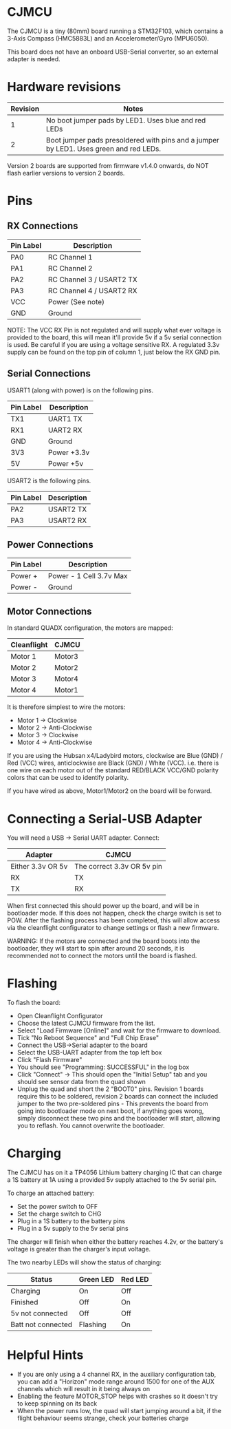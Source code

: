 # CJMCU

The CJMCU is a tiny (80mm) board running a STM32F103, which contains a 3-Axis Compass (HMC5883L)
and an Accelerometer/Gyro (MPU6050).

This board does not have an onboard USB-Serial converter, so an external adapter is needed.

# Hardware revisions

| Revision | Notes                                                                                 |
| -------- | ------------------------------------------------------------------------------------- |
| 1        | No boot jumper pads by LED1. Uses blue and red LEDs                                   |
| 2        | Boot jumper pads presoldered with pins and a jumper by LED1. Uses green and red LEDs. |

Version 2 boards are supported from firmware v1.4.0 onwards, do NOT flash earlier versions to version 2 boards.

# Pins

## RX Connections

| Pin Label | Description              |
| --------- | ------------------------ |
| PA0       | RC Channel 1             |
| PA1       | RC Channel 2             |
| PA2       | RC Channel 3 / USART2 TX |
| PA3       | RC Channel 4 / USART2 RX |
| VCC       | Power (See note)         |
| GND       | Ground                   |

NOTE: The VCC RX Pin is not regulated and will supply what ever voltage is provided to the board, this will mean it'll provide 5v if a 5v serial connection is used. Be careful if you are using a voltage sensitive RX. A regulated 3.3v supply can be found on the top pin of column 1, just below the RX GND pin.

## Serial Connections

USART1 (along with power) is on the following pins.

| Pin Label | Description |
| --------- | ----------- |
| TX1       | UART1 TX    |
| RX1       | UART2 RX    |
| GND       | Ground      |
| 3V3       | Power +3.3v |
| 5V        | Power +5v   |

USART2 is the following pins.

| Pin Label | Description |
| --------- | ----------- |
| PA2       | USART2 TX   |
| PA3       | USART2 RX   |

## Power Connections

| Pin Label | Description             |
| --------- | ----------------------- |
| Power +   | Power - 1 Cell 3.7v Max |
| Power -   | Ground                  |

## Motor Connections

In standard QUADX configuration, the motors are mapped:

| Cleanflight | CJMCU  |
| ----------- | ------ |
| Motor 1     | Motor3 |
| Motor 2     | Motor2 |
| Motor 3     | Motor4 |
| Motor 4     | Motor1 |

It is therefore simplest to wire the motors:

- Motor 1 -> Clockwise
- Motor 2 -> Anti-Clockwise
- Motor 3 -> Clockwise
- Motor 4 -> Anti-Clockwise

If you are using the Hubsan x4/Ladybird motors, clockwise are Blue (GND) / Red (VCC) wires, anticlockwise
are Black (GND) / White (VCC).
i.e. there is one wire on each motor out of the standard RED/BLACK VCC/GND polarity colors that can be used to identify polarity.

If you have wired as above, Motor1/Motor2 on the board will be forward.

# Connecting a Serial-USB Adapter

You will need a USB -> Serial UART adapter. Connect:

| Adapter           | CJMCU                      |
| ----------------- | -------------------------- |
| Either 3.3v OR 5v | The correct 3.3v OR 5v pin |
| RX                | TX                         |
| TX                | RX                         |

When first connected this should power up the board, and will be in bootloader mode. If this does not happen, check
the charge switch is set to POW.
After the flashing process has been completed, this will allow access via the cleanflight configurator to change
settings or flash a new firmware.

WARNING: If the motors are connected and the board boots into the bootloader, they will start
to spin after around 20 seconds, it is recommended not to connect the motors until the board
is flashed.

# Flashing

To flash the board:

- Open Cleanflight Configurator
- Choose the latest CJMCU firmware from the list.
- Select "Load Firmware [Online]" and wait for the firmware to download.
- Tick "No Reboot Sequence" and "Full Chip Erase"
- Connect the USB->Serial adapter to the board
- Select the USB-UART adapter from the top left box
- Click "Flash Firmware"
- You should see "Programming: SUCCESSFUL" in the log box
- Click "Connect" -> This should open the "Initial Setup" tab and you should see sensor data from the quad shown
- Unplug the quad and short the 2 "BOOT0" pins. Revision 1 boards require this to be soldered, revision 2 boards can connect the included jumper to the two pre-soldered pins - This prevents the board from going into bootloader mode on next
  boot, if anything goes wrong, simply disconnect these two pins and the bootloader will start, allowing you to reflash. You cannot
  overwrite the bootloader.

# Charging

The CJMCU has on it a TP4056 Lithium battery charging IC that can charge a 1S battery at 1A using a provided 5v supply attached to the 5v serial pin.

To charge an attached battery:

- Set the power switch to OFF
- Set the charge switch to CHG
- Plug in a 1S battery to the battery pins
- Plug in a 5v supply to the 5v serial pins

The charger will finish when either the battery reaches 4.2v, or the battery's voltage is greater than the charger's input voltage.

The two nearby LEDs will show the status of charging:

| Status             | Green LED | Red LED |
| ------------------ | --------- | ------- |
| Charging           | On        | Off     |
| Finished           | Off       | On      |
| 5v not connected   | Off       | Off     |
| Batt not connected | Flashing  | On      |

# Helpful Hints

- If you are only using a 4 channel RX, in the auxiliary configuration tab, you can add a "Horizon" mode range around 1500
  for one of the AUX channels which will result in it being always on
- Enabling the feature MOTOR_STOP helps with crashes so it doesn't try to keep spinning on its back
- When the power runs low, the quad will start jumping around a bit, if the flight behaviour seems strange, check your batteries charge
